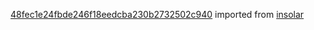 [48fec1e24fbde246f18eedcba230b2732502c940](https://github.com/insolar/insolar/commit/48fec1e24fbde246f18eedcba230b2732502c940) imported from [insolar](https://github.com/insolar/insolar)
